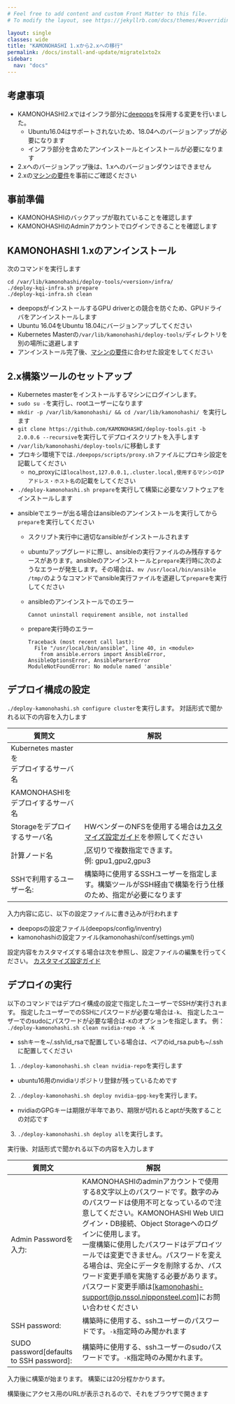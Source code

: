 ```yaml
---
# Feel free to add content and custom Front Matter to this file.
# To modify the layout, see https://jekyllrb.com/docs/themes/#overriding-theme-defaults

layout: single
classes: wide
title: "KAMONOHASHI 1.xから2.xへの移行"
permalink: /docs/install-and-update/migrate1xto2x
sidebar:
  nav: "docs"
---
```


## 考慮事項
* KAMONOHASHI2.xではインフラ部分に[deepops](https://github.com/NVIDIA/deepops)を採用する変更を行いました。
  * Ubuntu16.04はサポートされないため、18.04へのバージョンアップが必要になります
  * インフラ部分を含めたアンインストールとインストールが必要になります
* 2.xへのバージョンアップ後は、1.xへのバージョンダウンはできません
* 2.xの[マシンの要件](/docs/install-and-update/prerequisite)を事前にご確認ください

## 事前準備
* KAMONOHASHIのバックアップが取れていることを確認します
* KAMONOHASHIのAdminアカウントでログインできることを確認します

## KAMONOHASHI 1.xのアンインストール
次のコマンドを実行します
```
cd /var/lib/kamonohashi/deploy-tools/<version>/infra/
./deploy-kqi-infra.sh prepare
./deploy-kqi-infra.sh clean
```
* deepopsがインストールするGPU driverとの競合を防ぐため、GPUドライバをアンインストールします
* Ubuntu 16.04をUbuntu 18.04にバージョンアップしてください
* Kubernetes Masterの`/var/lib/kamonohashi/deploy-tools/`ディレクトリを別の場所に退避します
* アンインストール完了後、[マシンの要件](/docs/install-and-update/prerequisite)に合わせた設定をしてください

## 2.x構築ツールのセットアップ
- Kubernetes masterをインストールするマシンにログインします。
- `sudo su -`を実行し、rootユーザーになります
- `mkdir -p /var/lib/kamonohashi/ && cd /var/lib/kamonohashi/ `を実行します
- `git clone https://github.com/KAMONOHASHI/deploy-tools.git -b 2.0.0.6 --recursive`を実行してデプロイスクリプトを入手します
- `/var/lib/kamonohashi/deploy-tools/`に移動します
- プロキシ環境下では`./deepops/scripts/proxy.sh`ファイルにプロキシ設定を記載してください
  *  no_proxyには`localhost,127.0.0.1,.cluster.local,使用するマシンのIPアドレス・ホスト名`の記載をしてください
- `./deploy-kamonohashi.sh prepare`を実行して構築に必要なソフトウェアをインストールします

* ansibleでエラーが出る場合はansibleのアンインストールを実行してから`prepare`を実行してください
  * スクリプト実行中に適切なansibleがインストールされます
  * ubuntuアップグレードに際し、ansibleの実行ファイルのみ残存するケースがあります。ansibleのアンインストールと`prepare`実行時に次のようなエラーが発生します。その場合は、`mv /usr/local/bin/ansible /tmp/`のようなコマンドでansible実行ファイルを退避して`prepare`を実行してください

  * ansibleのアンインストールでのエラー

    ```
    Cannot uninstall requirement ansible, not installed
    ```

  * prepare実行時のエラー

    ```
    Traceback (most recent call last):
      File "/usr/local/bin/ansible", line 40, in <module>
        from ansible.errors import AnsibleError, AnsibleOptionsError, AnsibleParserError
    ModuleNotFoundError: No module named 'ansible'
    ```



## デプロイ構成の設定 
`./deploy-kamonohashi.sh configure cluster`を実行します。
対話形式で聞かれる以下の内容を入力します


|質問文|解説|
|---|---|
|Kubernetes masterを<br>デプロイするサーバ名||
|KAMONOHASHIを<br>デプロイするサーバ名||
|Storageをデプロイするサーバ名|HWベンダーのNFSを使用する場合は[カスタマイズ設定ガイド](/docs/install-and-update/customize-2x)を参照してください|
|計算ノード名|,区切りで複数指定できます。<br>例: gpu1,gpu2,gpu3 |
|SSHで利用するユーザー名:|構築時に使用するSSHユーザーを指定します。構築ツールがSSH経由で構築を行う仕様のため、指定が必要になります|

入力内容に応じ、以下の設定ファイルに書き込みが行われます
* deepopsの設定ファイル(deepops/config/inventry)
* kamonohashiの設定ファイル(kamonohashi/conf/settings.yml)

設定内容をカスタマイズする場合は次を参照し、設定ファイルの編集を行ってください。
[カスタマイズ設定ガイド](/docs/install-and-update/customize-2x)

## デプロイの実行
以下のコマンドではデプロイ構成の設定で指定したユーザーでSSHが実行されます。
指定したユーザーでのSSHにパスワードが必要な場合は`-k`、
指定したユーザーでのsudoにパスワードが必要な場合は`-K`のオプションを指定します。
例： `./deploy-kamonohashi.sh clean nvidia-repo -k -K`

* sshキーを~/.ssh/id_rsaで配置している場合は、ペアのid_rsa.pubも~/.sshに配置してください

1. `./deploy-kamonohashi.sh clean nvidia-repo`を実行します
  * ubuntu16用のnvidiaリポジトリ登録が残っているためです
2. `./deploy-kamonohashi.sh deploy nvidia-gpg-key`を実行します。
  * nvidiaのGPGキーは期限が半年であり、期限が切れるとaptが失敗することの対応です
3. `./deploy-kamonohashi.sh deploy all`を実行します。

実行後、対話形式で聞かれる以下の内容を入力します


|質問文|解説|
|---|---|
|Admin Passwordを入力:|KAMONOHASHIのadminアカウントで使用する8文字以上のパスワードです。数字のみのパスワードは使用不可となっているので注意してください。KAMONOHASHI Web UIログイン・DB接続、Object Storageへのログインに使用します。<br>一度構築に使用したパスワードはデプロイツールでは変更できません。パスワードを変える場合は、完全にデータを削除するか、パスワード変更手順を実施する必要があります。パスワード変更手順は[kamonohashi-support@jp.nssol.nipponsteel.com]にお問い合わせください|
|SSH password: |構築時に使用する、sshユーザーのパスワードです。`-k`指定時のみ聞かれます|
|SUDO password[defaults to SSH password]: |構築時に使用する、sshユーザーのsudoパスワードです。`-K`指定時のみ聞かれます。|

入力後に構築が始まります。
構築には20分程かかります。

構築後にアクセス用のURLが表示されるので、それをブラウザで開きます
